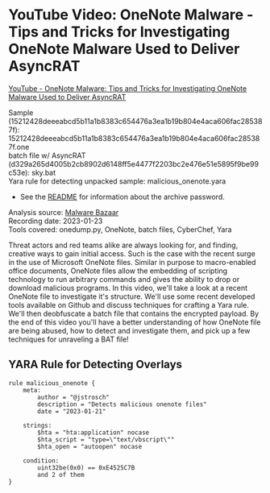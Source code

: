 # YouTube Video: OneNote Malware - Tips and Tricks for Investigating OneNote Malware Used to Deliver AsyncRAT 

[YouTube - OneNote Malware: Tips and Tricks for Investigating OneNote Malware Used to Deliver AsyncRAT](https://youtu.be/kK6Tsmr_wCY)   

Sample (15212428deeeabcd5b11a1b8383c654476a3ea1b19b804e4aca606fac285387f): 15212428deeeabcd5b11a1b8383c654476a3ea1b19b804e4aca606fac285387f.one  
batch file w/ AsyncRAT (d329a265d4005b2cb8902d6148ff5e4477f2203bc2e476e51e5895f9be99c53e): sky.bat    
Yara rule for detecting unpacked sample: malicious_onenote.yara  
   
* See the [README](https://github.com/jstrosch/malware-samples) for information about the archive password.  

Analysis source: [Malware Bazaar](https://bazaar.abuse.ch/sample/15212428deeeabcd5b11a1b8383c654476a3ea1b19b804e4aca606fac285387f/)  
Recording date: 2023-01-23  
Tools covered: onedump.py, OneNote, batch files, CyberChef, Yara   

Threat actors and red teams alike are always looking for, and finding, creative ways to gain initial access. Such is the case with the recent surge in the use of Microsoft OneNote files. Similar in purpose to macro-enabled office documents, OneNote files allow the embedding of scripting technology to run arbitrary commands and gives the ability to drop or download malicious programs. In this video, we'll take a look at a recent OneNote file to investigate it's structure. We'll use some recent developed tools available on Github and discuss techniques for crafting a Yara rule. We'll then deobfuscate a batch file that contains the encrypted payload. By the end of this video you'll have a better understanding of how OneNote file are being abused, how to detect and investigate them, and pick up a few techniques for unraveling a BAT file!

## YARA Rule for Detecting Overlays
    rule malicious_onenote {
        meta:
            author = "@jstrosch"
            description = "Detects malicious onenote files"
            date = "2023-01-21"

        strings:
            $hta = "hta:application" nocase
            $hta_script = "type=\"text/vbscript\""
            $hta_open = "autoopen" nocase

        condition:
            uint32be(0x0) == 0xE4525C7B
            and 2 of them
    }